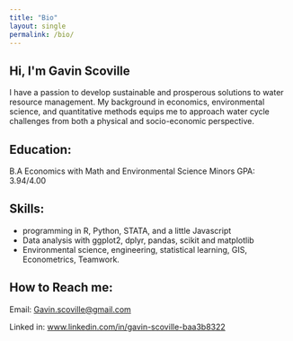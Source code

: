 ```yaml
---
title: "Bio"
layout: single
permalink: /bio/
---
```


## Hi, I'm Gavin Scoville
I have a passion to develop sustainable and prosperous solutions to water resource management. My background in economics, environmental science, and quantitative methods equips me to approach water cycle challenges from both a physical and socio-economic perspective. 

## Education: 
B.A Economics with Math and Environmental Science Minors 
GPA: 3.94/4.00 

## Skills: 
- programming in R, Python, STATA, and a little Javascript
- Data analysis with ggplot2, dplyr, pandas, scikit and matplotlib
- Environmental science, engineering, statistical learning, GIS, Econometrics, Teamwork.

## How to Reach me: 
Email: Gavin.scoville@gmail.com 

Linked in: www.linkedin.com/in/gavin-scoville-baa3b8322

<!--
{% include bio_content.md %}
-->
